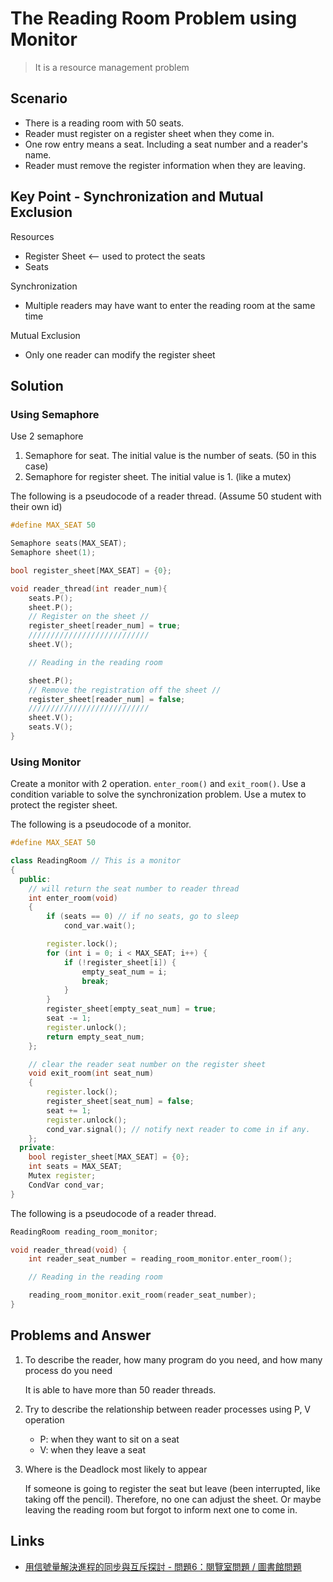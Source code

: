 # The Reading Room Problem using Monitor

> It is a resource management problem

## Scenario

* There is a reading room with 50 seats.
* Reader must register on a register sheet when they come in.
* One row entry means a seat. Including a seat number and a reader's name.
* Reader must remove the register information when they are leaving.

## Key Point - Synchronization and Mutual Exclusion

Resources

* Register Sheet <-- used to protect the seats
* Seats

Synchronization

* Multiple readers may have want to enter the reading room at the same time

Mutual Exclusion

* Only one reader can modify the register sheet

## Solution

### Using Semaphore

Use 2 semaphore

1. Semaphore for seat. The initial value is the number of seats. (50 in this case)
2. Semaphore for register sheet. The initial value is 1. (like a mutex)

The following is a pseudocode of a reader thread. (Assume 50 student with their own id)

```cpp
#define MAX_SEAT 50

Semaphore seats(MAX_SEAT);
Semaphore sheet(1);

bool register_sheet[MAX_SEAT] = {0};

void reader_thread(int reader_num){
    seats.P();
    sheet.P();
    // Register on the sheet //
    register_sheet[reader_num] = true;
    ///////////////////////////
    sheet.V();

    // Reading in the reading room

    sheet.P();
    // Remove the registration off the sheet //
    register_sheet[reader_num] = false;
    ///////////////////////////
    sheet.V();
    seats.V();
}
```

### Using Monitor

Create a monitor with 2 operation. `enter_room()` and `exit_room()`.
Use a condition variable to solve the synchronization problem.
Use a mutex to protect the register sheet.

The following is a pseudocode of a monitor.

```cpp
#define MAX_SEAT 50

class ReadingRoom // This is a monitor
{
  public:
    // will return the seat number to reader thread
    int enter_room(void)
    {
        if (seats == 0) // if no seats, go to sleep
            cond_var.wait();

        register.lock();
        for (int i = 0; i < MAX_SEAT; i++) {
            if (!register_sheet[i]) {
                empty_seat_num = i;
                break;
            }
        }
        register_sheet[empty_seat_num] = true;
        seat -= 1;
        register.unlock();
        return empty_seat_num;
    };

    // clear the reader seat number on the register sheet
    void exit_room(int seat_num)
    {
        register.lock();
        register_sheet[seat_num] = false;
        seat += 1;
        register.unlock();
        cond_var.signal(); // notify next reader to come in if any.
    };
  private:
    bool register_sheet[MAX_SEAT] = {0};
    int seats = MAX_SEAT;
    Mutex register;
    CondVar cond_var;
}
```

The following is a pseudocode of a reader thread.

```cpp
ReadingRoom reading_room_monitor;

void reader_thread(void) {
    int reader_seat_number = reading_room_monitor.enter_room();

    // Reading in the reading room

    reading_room_monitor.exit_room(reader_seat_number);
}
```

## Problems and Answer

1. To describe the reader, how many program do you need, and how many process do you need

    It is able to have more than 50 reader threads.

2. Try to describe the relationship between reader processes using P, V operation
    * P: when they want to sit on a seat
    * V: when they leave a seat
3. Where is the Deadlock most likely to appear

    If someone is going to register the seat but leave (been interrupted, like taking off the pencil).
    Therefore, no one can adjust the sheet.
    Or maybe leaving the reading room but forgot to inform next one to come in.

## Links

* [用信號量解決進程的同步與互斥探討 - 問題6：閱覽室問題 / 圖書館問題](http://whatbeg.com/2017/03/06/semaphore.html#%E9%97%AE%E9%A2%986%EF%BC%9A%E9%98%85%E8%A7%88%E5%AE%A4%E9%97%AE%E9%A2%98-%E5%9B%BE%E4%B9%A6%E9%A6%86%E9%97%AE%E9%A2%98)
